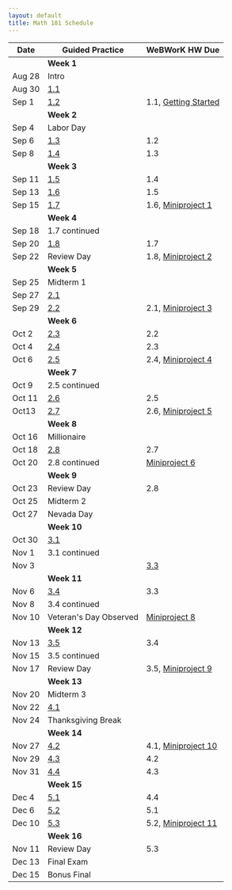 ```yaml
---
layout: default
title: Math 181 Schedule
---
```


| Date   	| Guided Practice 	| WeBWorK HW Due 	|
|--------	|---------	|-----------------	|
| 	| **Week 1**      	| |
| Aug 28 	| Intro  |                	|
| Aug 30 	| [1.1](/NSC-Math-181/GP1.1.html)  |                	|
| Sep 1 	| [1.2](/NSC-Math-181/GP1.2.html)  | 1.1,  [Getting Started](https://student.desmos.com/?prepopulateCode=hts5)          	|
|     	|   **Week 2**      	|                 	|                	
| Sep 4 	| Labor Day |            	|
| Sep 6 		| [1.3](/NSC-Math-181/GP1.3.html)  | 1.2            	|
| Sep 8 		| [1.4](/NSC-Math-181/GP1.4.html)  | 1.3            	|
|     	|   **Week 3**      	|                 	|                	
| Sep 11 	| [1.5](/NSC-Math-181/GP1.5.html)  | 1.4            	|   
| Sep 13 		| [1.6](/NSC-Math-181/GP1.6.html)  | 1.5            	|
| Sep 15 		| [1.7](/NSC-Math-181/GP1.7.html)  | 1.6, [Miniproject 1](/NSC-Math-181/CoreLearning/math181mininiproject1.pdf)            	|    
|     	|   **Week 4**      	|                 	|  
| Sep 18 	| 1.7 continued  |             	|              	
| Sep 20 	| [1.8](/NSC-Math-181/GP1.8.html)  | 1.7            	|
| Sep 22 		| Review Day  | 1.8, [Miniproject 2](/NSC-Math-181/CoreLearning/math181mininiproject2.pdf)             	| 
|     	|   **Week 5**      	|                 	|                	
| Sep 25 	| Midterm 1  |             	|
| Sep 27 		| [2.1](/NSC-Math-181/GP2.1.html)  |             	|
| Sep 29 		| [2.2](/NSC-Math-181/GP2.2.html)  | 2.1, [Miniproject 3](/NSC-Math-181/CoreLearning/math181mininiproject3.pdf)|           	   
|     	|   **Week 6**      	|                 	|                	
| Oct 2 	| [2.3](/NSC-Math-181/GP2.3.html)  | 2.2            	|
| Oct 4 		| [2.4](/NSC-Math-181/GP2.4.html)  | 2.3            	|
| Oct 6 		| [2.5](/NSC-Math-181/GP2.5.html)  | 2.4, [Miniproject 4](/NSC-Math-181/CoreLearning/math181mininiproject4.pdf)            	|    
|     	|   **Week 7**      	|                 	|                	
| Oct 9  	| 2.5 continued |             	|
| Oct 11 		| [2.6](/NSC-Math-181/GP2.6.html)  | 2.5            	|
| Oct13 		| [2.7](/NSC-Math-181/GP2.7.html)  | 2.6, [Miniproject 5](/NSC-Math-181/CoreLearning/math181mininiproject5.pdf)            	|
|     	|   **Week 8**      	|                 	|                	
| Oct 16  	| Millionaire  |             	|
| Oct 18 	| [2.8](/NSC-Math-181/GP2.8.html)  | 2.7          	|
| Oct 20 	| 2.8 continued | [Miniproject 6](/NSC-Math-181/CoreLearning/math181mininiproject6.pdf)          	|
|     	|   **Week 9**      	|                 	|           
| Oct 23 	| Review Day | 2.8           	|     	
| Oct 25  	| Midterm 2 |             	|
| Oct 27 	| Nevada Day  |             	|
|     	|   **Week 10**      	|                 	|                	
| Oct 30 	| [3.1](/NSC-Math-181/GP3.1.html)  |             	|
| Nov 1 		| 3.1 continued  |          	|           	|
| Nov 3 	| | [3.3](/NSC-Math-181/GP3.3.html)  | 3.1, [Miniproject 7](/NSC-Math-181/CoreLearning/math181mininiproject7.pdf)  |
|     	|   **Week 11**      	|                 	|                	
| Nov 6 	| [3.4](/NSC-Math-181/GP3.4.html)  |  3.3           	|
| Nov 8 		| 3.4 continued  |             	|
| Nov 10 	| Veteran's Day Observed  |  [Miniproject 8](/NSC-Math-181/CoreLearning/math181mininiproject8.pdf) |          	|
|     	|   **Week 12**      	|                 	|                	
| Nov 13 	| [3.5](/NSC-Math-181/GP3.5.html)  |  3.4 |
| Nov 15 		| 3.5 continued  |         	|
| Nov 17 	| Review Day  | 3.5, [Miniproject 9](/NSC-Math-181/CoreLearning/math181mininiproject9.pdf)             	|
|     	|   **Week 13**      	|                 	|  
| Nov 20 	| Midterm 3   |      	|
| Nov 22 	| [4.1](/NSC-Math-181/GP4.1.html)  |             	|
| Nov 24 	| Thanksgiving Break  |            	|
|     	|   **Week 14**      	|                 	|  
| Nov 27 	| [4.2](/NSC-Math-181/GP4.2.html)  |  4.1, [Miniproject 10](/NSC-Math-181/CoreLearning/math181mininiproject10.pdf) |
| Nov 29 	| [4.3](/NSC-Math-181/GP4.3.html)  |  4.2           	|
| Nov 31 	| [4.4](/NSC-Math-181/GP4.4.html)  |  4.3           	|
|     	|   **Week 15**      	|                 	|  
| Dec 4 	| [5.1](/NSC-Math-181/GP5.1.html)  |  4.4           	|
| Dec 6 	| [5.2](/NSC-Math-181/GP5.2.html)  |  5.1           	|
| Dec 10 	| [5.3](/NSC-Math-181/GP5.3.html)  |  5.2, [Miniproject 11](/NSC-Math-181/CoreLearning/math181mininiproject11.pdf) |  
|     	|   **Week 16**      	|                 	|  
| Nov 11 	| Review Day  |  5.3           	|
| Dec 13 	| Final Exam |           	|
| Dec 15 	| Bonus Final |             	|
